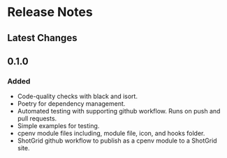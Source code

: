 # Release Notes

## Latest Changes

## 0.1.0
### Added
- Code-quality checks with black and isort.
- Poetry for dependency management.
- Automated testing with supporting github workflow. Runs on push and pull requests.
- Simple examples for testing.
- cpenv module files including, module file, icon, and hooks folder.
- ShotGrid github workflow to publish as a cpenv module to a ShotGrid site.
